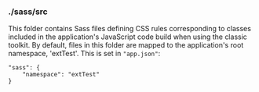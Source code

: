 ### ./sass/src

This folder contains Sass files defining CSS rules corresponding to classes
included in the application's JavaScript code build when using the classic toolkit.
By default, files in this folder are mapped to the application's root namespace, 'extTest'.
This is set in `"app.json"`:

    "sass": {
        "namespace": "extTest"
    }